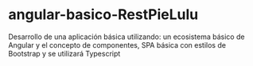 # angular-basico-RestPieLulu
Desarrollo de una aplicación básica utilizando: un ecosistema básico de Angular y el concepto de componentes, SPA básica con estilos de Bootstrap y se utilizará Typescript
